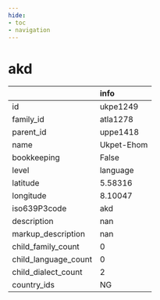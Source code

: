```yaml
---
hide:
- toc
- navigation
---
```

# akd
|                      | info       |
|:---------------------|:-----------|
| id                   | ukpe1249   |
| family_id            | atla1278   |
| parent_id            | uppe1418   |
| name                 | Ukpet-Ehom |
| bookkeeping          | False      |
| level                | language   |
| latitude             | 5.58316    |
| longitude            | 8.10047    |
| iso639P3code         | akd        |
| description          | nan        |
| markup_description   | nan        |
| child_family_count   | 0          |
| child_language_count | 0          |
| child_dialect_count  | 2          |
| country_ids          | NG         |